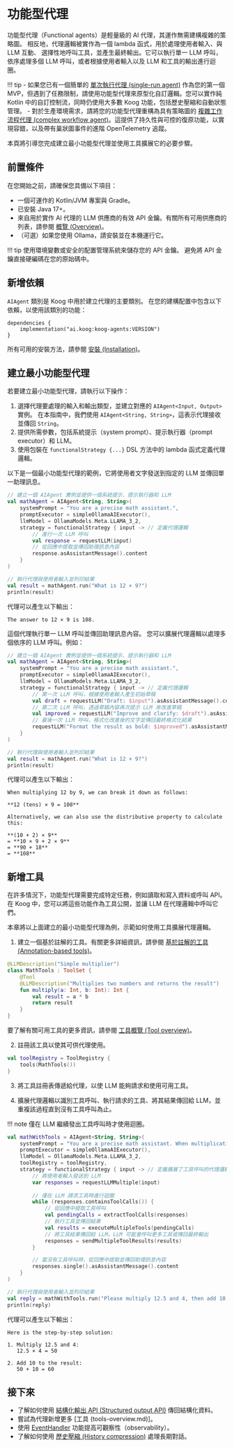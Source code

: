 # 功能型代理

功能型代理（Functional agents）是輕量級的 AI 代理，其運作無需建構複雜的策略圖。
相反地，代理邏輯被實作為一個 lambda 函式，用於處理使用者輸入、與 LLM 互動、
選擇性地呼叫工具，並產生最終輸出。它可以執行單一 LLM 呼叫，依序處理多個 LLM 呼叫，或者根據使用者輸入以及 LLM 和工具的輸出進行迴圈。

!!! tip
    - 如果您已有一個簡單的 [單次執行代理 (single-run agent)](single-run-agents.md) 作為您的第一個 MVP，但遇到了任務限制，請使用功能型代理來原型化自訂邏輯。您可以實作純 Kotlin 中的自訂控制流，同時仍使用大多數 Koog 功能，包括歷史壓縮和自動狀態管理。
    - 對於生產環境需求，請將您的功能型代理重構為具有策略圖的 [複雜工作流程代理 (complex workflow agent)](complex-workflow-agents.md)。這提供了持久性與可控的復原功能，以實現容錯，以及帶有巢狀圖事件的進階 OpenTelemetry 追蹤。

本頁將引導您完成建立最小功能型代理並使用工具擴展它的必要步驟。

## 前置條件

在您開始之前，請確保您具備以下項目：

- 一個可運作的 Kotlin/JVM 專案與 Gradle。
- 已安裝 Java 17+。
- 來自用於實作 AI 代理的 LLM 供應商的有效 API 金鑰。有關所有可用供應商的列表，請參閱 [概覽 (Overview)](index.md)。
- （可選）如果您使用 Ollama，請安裝並在本機運行它。

!!! tip
    使用環境變數或安全的配置管理系統來儲存您的 API 金鑰。
    避免將 API 金鑰直接硬編碼在您的原始碼中。

## 新增依賴

`AIAgent` 類別是 Koog 中用於建立代理的主要類別。
在您的建構配置中包含以下依賴，以使用該類別的功能：

```
dependencies {
    implementation("ai.koog:koog-agents:VERSION")
}
```
所有可用的安裝方法，請參閱 [安裝 (Installation)](index.md#installation)。

## 建立最小功能型代理

若要建立最小功能型代理，請執行以下操作：

1.  選擇代理要處理的輸入和輸出類型，並建立對應的 `AIAgent<Input, Output>` 實例。
    在本指南中，我們使用 `AIAgent<String, String>`，這表示代理接收並傳回 `String`。
2.  提供所需參數，包括系統提示（system prompt）、提示執行器（prompt executor）和 LLM。
3.  使用包裝在 `functionalStrategy {...}` DSL 方法中的 lambda 函式定義代理邏輯。

以下是一個最小功能型代理的範例，它將使用者文字發送到指定的 LLM 並傳回單一助理訊息。

<!--- INCLUDE
import ai.koog.agents.core.agent.AIAgent
import ai.koog.agents.core.agent.functionalStrategy
import ai.koog.agents.core.agent.asAssistantMessage
import ai.koog.agents.core.agent.requestLLM
import ai.koog.prompt.executor.llms.all.simpleOllamaAIExecutor
import ai.koog.prompt.llm.OllamaModels
import kotlinx.coroutines.runBlocking

fun main() {
    runBlocking {
-->
<!--- SUFFIX
    }
}
-->
```kotlin
// 建立一個 AIAgent 實例並提供一個系統提示、提示執行器和 LLM
val mathAgent = AIAgent<String, String>(
    systemPrompt = "You are a precise math assistant.",
    promptExecutor = simpleOllamaAIExecutor(),
    llmModel = OllamaModels.Meta.LLAMA_3_2,
    strategy = functionalStrategy { input -> // 定義代理邏輯
        // 進行一次 LLM 呼叫
        val response = requestLLM(input)
        // 從回應中提取並傳回助理訊息內容
        response.asAssistantMessage().content
    }
)

// 執行代理與使用者輸入並列印結果
val result = mathAgent.run("What is 12 × 9?")
println(result)
```
<!--- KNIT example-functional-agent-01.kt -->

代理可以產生以下輸出：

```
The answer to 12 × 9 is 108.
```

這個代理執行單一 LLM 呼叫並傳回助理訊息內容。
您可以擴展代理邏輯以處理多個依序的 LLM 呼叫。例如：

<!--- INCLUDE
import ai.koog.agents.core.agent.AIAgent
import ai.koog.agents.core.agent.functionalStrategy
import ai.koog.agents.core.agent.asAssistantMessage
import ai.koog.agents.core.agent.requestLLM
import ai.koog.prompt.executor.llms.all.simpleOllamaAIExecutor
import ai.koog.prompt.llm.OllamaModels
import kotlinx.coroutines.runBlocking

fun main() {
    runBlocking {
-->
<!--- SUFFIX
    }
}
-->
```kotlin
// 建立一個 AIAgent 實例並提供一個系統提示、提示執行器和 LLM
val mathAgent = AIAgent<String, String>(
    systemPrompt = "You are a precise math assistant.",
    promptExecutor = simpleOllamaAIExecutor(),
    llmModel = OllamaModels.Meta.LLAMA_3_2,
    strategy = functionalStrategy { input -> // 定義代理邏輯
        // 第一次 LLM 呼叫，根據使用者輸入產生初始草稿
        val draft = requestLLM("Draft: $input").asAssistantMessage().content
        // 第二次 LLM 呼叫，透過草稿內容再次提示 LLM 來改進草稿
        val improved = requestLLM("Improve and clarify: $draft").asAssistantMessage().content
        // 最後一次 LLM 呼叫，格式化改進後的文字並傳回最終格式化結果
        requestLLM("Format the result as bold: $improved").asAssistantMessage().content
    }
)

// 執行代理與使用者輸入並列印結果
val result = mathAgent.run("What is 12 × 9?")
println(result)
```
<!--- KNIT example-functional-agent-02.kt -->

代理可以產生以下輸出：

```
When multiplying 12 by 9, we can break it down as follows:

**12 (tens) × 9 = 108**

Alternatively, we can also use the distributive property to calculate this:

**(10 + 2) × 9**
= **10 × 9 + 2 × 9**
= **90 + 18**
= **108**
```

## 新增工具

在許多情況下，功能型代理需要完成特定任務，例如讀取和寫入資料或呼叫 API。
在 Koog 中，您可以將這些功能作為工具公開，並讓 LLM 在代理邏輯中呼叫它們。

本章將以上面建立的最小功能型代理為例，示範如何使用工具擴展代理邏輯。

1) 建立一個基於註解的工具。有關更多詳細資訊，請參閱 [基於註解的工具 (Annotation-based tools)](annotation-based-tools.md)。

<!--- INCLUDE
import ai.koog.agents.core.tools.annotations.LLMDescription
import ai.koog.agents.core.tools.annotations.Tool
import ai.koog.agents.core.tools.reflect.ToolSet
-->
```kotlin
@LLMDescription("Simple multiplier")
class MathTools : ToolSet {
    @Tool
    @LLMDescription("Multiplies two numbers and returns the result")
    fun multiply(a: Int, b: Int): Int {
        val result = a * b
        return result
    }
}
```
<!--- KNIT example-functional-agent-03.kt -->

要了解有關可用工具的更多資訊，請參閱 [工具概覽 (Tool overview)](tools-overview.md)。

2) 註冊該工具以使其可供代理使用。

<!--- INCLUDE
import ai.koog.agents.example.exampleFunctionalAgent03.MathTools
import ai.koog.agents.core.tools.reflect.tools
import ai.koog.agents.core.tools.ToolRegistry
import kotlinx.coroutines.runBlocking

fun main() {
    runBlocking {
-->
<!--- SUFFIX
    }
}
-->
```kotlin
val toolRegistry = ToolRegistry {
    tools(MathTools())
}
```
<!--- KNIT example-functional-agent-04.kt -->

3) 將工具註冊表傳遞給代理，以使 LLM 能夠請求和使用可用工具。

4) 擴展代理邏輯以識別工具呼叫、執行請求的工具、將其結果傳回給 LLM，並重複該過程直到沒有工具呼叫為止。

!!! note
    僅在 LLM 繼續發出工具呼叫時才使用迴圈。

<!--- INCLUDE
import ai.koog.agents.example.exampleFunctionalAgent03.MathTools
import ai.koog.agents.core.tools.reflect.tools
import ai.koog.agents.core.tools.ToolRegistry
import ai.koog.agents.core.agent.AIAgent
import ai.koog.agents.core.agent.functionalStrategy
import ai.koog.agents.core.agent.asAssistantMessage
import ai.koog.agents.core.agent.containsToolCalls
import ai.koog.agents.core.agent.executeMultipleTools
import ai.koog.agents.core.agent.extractToolCalls
import ai.koog.agents.core.agent.requestLLMMultiple
import ai.koog.agents.core.agent.sendMultipleToolResults
import ai.koog.prompt.executor.llms.all.simpleOllamaAIExecutor
import ai.koog.prompt.llm.OllamaModels
import kotlinx.coroutines.runBlocking

fun main() {
    runBlocking {
        val toolRegistry = ToolRegistry {
            tools(MathTools())
        }
-->
<!--- SUFFIX
    }
}
-->
```kotlin
val mathWithTools = AIAgent<String, String>(
    systemPrompt = "You are a precise math assistant. When multiplication is needed, use the multiplication tool.",
    promptExecutor = simpleOllamaAIExecutor(),
    llmModel = OllamaModels.Meta.LLAMA_3_2,
    toolRegistry = toolRegistry,
    strategy = functionalStrategy { input -> // 定義擴展了工具呼叫的代理邏輯
        // 將使用者輸入發送到 LLM
        var responses = requestLLMMultiple(input)
        
        // 僅在 LLM 請求工具時進行迴圈
        while (responses.containsToolCalls()) {
            // 從回應中提取工具呼叫
            val pendingCalls = extractToolCalls(responses)
            // 執行工具並傳回結果
            val results = executeMultipleTools(pendingCalls)
            // 將工具結果傳回給 LLM。LLM 可能會呼叫更多工具或傳回最終輸出
            responses = sendMultipleToolResults(results)
        }

        // 當沒有工具呼叫時，從回應中提取並傳回助理訊息內容
        responses.single().asAssistantMessage().content
    }
)

// 執行代理與使用者輸入並列印結果
val reply = mathWithTools.run("Please multiply 12.5 and 4, then add 10 to the result.")
println(reply)
```
<!--- KNIT example-functional-agent-05.kt -->

代理可以產生以下輸出：

```
Here is the step-by-step solution:

1. Multiply 12.5 and 4:
   12.5 × 4 = 50

2. Add 10 to the result:
   50 + 10 = 60
```

## 接下來

- 了解如何使用 [結構化輸出 API (Structured output API)](structured-output.md) 傳回結構化資料。
- 嘗試為代理新增更多 [工具 (tools-overview.md)]。
- 使用 [EventHandler](agent-events.md) 功能提高可觀察性（observability）。
- 了解如何使用 [歷史壓縮 (History compression)](history-compression.md) 處理長期對話。